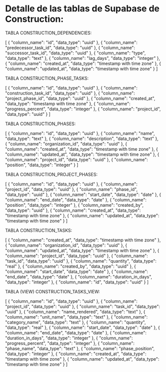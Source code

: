 # Detalle de las tablas de Supabase de Construction:

TABLA CONSTRUCTION_DEPENDENCIES:

[
  {
    "column_name": "id",
    "data_type": "uuid"
  },
  {
    "column_name": "predecessor_task_id",
    "data_type": "uuid"
  },
  {
    "column_name": "successor_task_id",
    "data_type": "uuid"
  },
  {
    "column_name": "type",
    "data_type": "text"
  },
  {
    "column_name": "lag_days",
    "data_type": "integer"
  },
  {
    "column_name": "created_at",
    "data_type": "timestamp with time zone"
  },
  {
    "column_name": "updated_at",
    "data_type": "timestamp with time zone"
  }
]

TABLA CONSTRUCTION_PHASE_TASKS:

[
  {
    "column_name": "id",
    "data_type": "uuid"
  },
  {
    "column_name": "construction_task_id",
    "data_type": "uuid"
  },
  {
    "column_name": "project_phase_id",
    "data_type": "uuid"
  },
  {
    "column_name": "created_at",
    "data_type": "timestamp with time zone"
  },
  {
    "column_name": "progress_percent",
    "data_type": "integer"
  },
  {
    "column_name": "project_id",
    "data_type": "uuid"
  }
]

TABLA CONSTRUCTION_PHASES:

[
  {
    "column_name": "id",
    "data_type": "uuid"
  },
  {
    "column_name": "name",
    "data_type": "text"
  },
  {
    "column_name": "description",
    "data_type": "text"
  },
  {
    "column_name": "organization_id",
    "data_type": "uuid"
  },
  {
    "column_name": "created_at",
    "data_type": "timestamp with time zone"
  },
  {
    "column_name": "updated_at",
    "data_type": "timestamp with time zone"
  },
  {
    "column_name": "project_id",
    "data_type": "uuid"
  },
  {
    "column_name": "position",
    "data_type": "integer"
  }
]

TABLA CONSTRUCTION_PROJECT_PHASES:

[
  {
    "column_name": "id",
    "data_type": "uuid"
  },
  {
    "column_name": "project_id",
    "data_type": "uuid"
  },
  {
    "column_name": "phase_id",
    "data_type": "uuid"
  },
  {
    "column_name": "start_date",
    "data_type": "date"
  },
  {
    "column_name": "end_date",
    "data_type": "date"
  },
  {
    "column_name": "position",
    "data_type": "integer"
  },
  {
    "column_name": "created_by",
    "data_type": "uuid"
  },
  {
    "column_name": "created_at",
    "data_type": "timestamp with time zone"
  },
  {
    "column_name": "updated_at",
    "data_type": "timestamp with time zone"
  }
]

TABLA CONSTRUCTION_TASKS:

[
  {
    "column_name": "created_at",
    "data_type": "timestamp with time zone"
  },
  {
    "column_name": "organization_id",
    "data_type": "uuid"
  },
  {
    "column_name": "updated_at",
    "data_type": "timestamp with time zone"
  },
  {
    "column_name": "project_id",
    "data_type": "uuid"
  },
  {
    "column_name": "task_id",
    "data_type": "uuid"
  },
  {
    "column_name": "quantity",
    "data_type": "real"
  },
  {
    "column_name": "created_by",
    "data_type": "uuid"
  },
  {
    "column_name": "start_date",
    "data_type": "date"
  },
  {
    "column_name": "end_date",
    "data_type": "date"
  },
  {
    "column_name": "duration_in_days",
    "data_type": "integer"
  },
  {
    "column_name": "id",
    "data_type": "uuid"
  }
]

TABLA (VIEW) CONSTRUCTION_TASKS_VIEW:

[
  {
    "column_name": "id",
    "data_type": "uuid"
  },
  {
    "column_name": "project_id",
    "data_type": "uuid"
  },
  {
    "column_name": "task_id",
    "data_type": "uuid"
  },
  {
    "column_name": "name_rendered",
    "data_type": "text"
  },
  {
    "column_name": "unit_name",
    "data_type": "text"
  },
  {
    "column_name": "category_name",
    "data_type": "text"
  },
  {
    "column_name": "quantity",
    "data_type": "real"
  },
  {
    "column_name": "start_date",
    "data_type": "date"
  },
  {
    "column_name": "end_date",
    "data_type": "date"
  },
  {
    "column_name": "duration_in_days",
    "data_type": "integer"
  },
  {
    "column_name": "progress_percent",
    "data_type": "integer"
  },
  {
    "column_name": "phase_name",
    "data_type": "text"
  },
  {
    "column_name": "phase_position",
    "data_type": "integer"
  },
  {
    "column_name": "created_at",
    "data_type": "timestamp with time zone"
  },
  {
    "column_name": "updated_at",
    "data_type": "timestamp with time zone"
  }
]